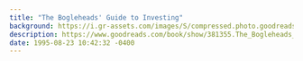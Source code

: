 ```yaml
---
title: "The Bogleheads' Guide to Investing"
background: https://i.gr-assets.com/images/S/compressed.photo.goodreads.com/books/1388380454l/381355._SY75_.jpg
description: https://www.goodreads.com/book/show/381355.The_Bogleheads_Guide_to_Investing
date: 1995-08-23 10:42:32 -0400
---
```

